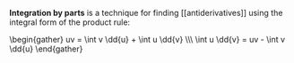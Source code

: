 **Integration by parts** is a technique for finding [[antiderivatives]] using the integral form of the product rule:

\begin{gather}
uv = \int v \dd{u} + \int u \dd{v} \\\\\ \int u \dd{v} = uv - \int v \dd{u}
\end{gather}